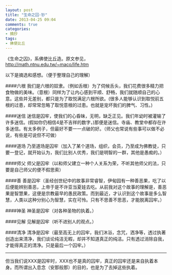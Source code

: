 ```yaml
---
layout: post
title: "生命之囚·钞"
date: 2013-04-25 09:04
comments: true
categories: 
- 摘抄
tags:
- 佛使比丘
---
```


《生命之囚》，系佛使比丘造。原文参见， <http://math.ntnu.edu.tw/~maco/life.htm>

以下是摘选和感想。（便于整理自己的理解）

####六根
我们是六根的奴隶。（例如舌根）为了伺候舌头，我们花费很多精力把食物做的美味。（意根）同样为了让内心感到平顺、舒畅，我们就随顺自己的心意。这些并无差别，都只是为了取悦满足六根所欲。(很多人能够认识到取悦前五根的过患，却常常忽略了取悦意根的过患。也就是宠坏我们的脾气、习性。)

####迷信
迷信是囚牢，使我们的心昏昧，无明，缺乏正见。我们年幼时被灌输了许多迷信。(假如你仍相信4是不吉祥的数字，)那便是迷信。寺庙、教堂中都存在许多迷信。有太多例子，但最好不要一一点破的好。（师父也常说有些事可以做不必说，有些是可说但不可做）

####道场
乃至道场是囚牢（加入了某个道场，组织，会员，乃至成为佛教徒，只要一登记，就开始认为，我们比别人优秀，我们是明智的一群，其他是愚痴的。）

####师父
师父是囚牢（以和师父建立一种个人关系为荣，不听其他师父的法，只要是自己师父的便不假思索）

####善
善是囚牢（圣经创世纪中的故事非常睿智，伊甸园有一种善恶果，吃了以后便能辨别善恶，上帝于是不许亚当夏娃去吃。从前我对这个故事的理解是，善恶果是智慧果，这便是宗教最早的愚民政策。而到最近，才认识到这个故事是多么智慧，人类以这种分别心为智慧，实在可怜。只有不思善不思恶，才能脱离囚牢。）

####神圣
神圣是囚牢（对各种圣物的执着。）

####见解
见解是囚牢（听不进别人的观点。）

####清净
清净是囚牢（最至高无上的囚牢，我们沐浴，念咒，洒净等，透过执著创造出来清净，我们谈论纯洁无暇，却并不知道真正的纯洁。只有透过消除自我，才能得真正的清净。只是最后一个囚牢。）

----

但当我们说XXX是囚牢时，XXX也不是真的囚牢，真正的囚牢还是来自执着本身。而所谓出入息念（安那般那）的目的，也是为了去掉这些执着。
